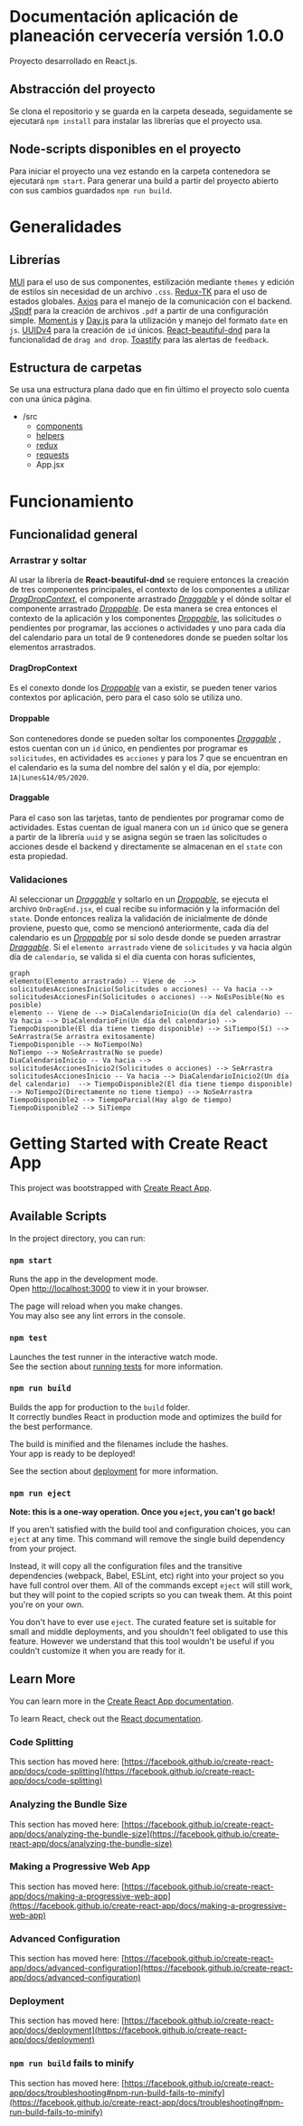# Documentación aplicación de planeación cervecería versión 1.0.0

Proyecto desarrollado en React.js.

## Abstracción del proyecto

Se clona el repositorio y se guarda en la carpeta deseada, seguidamente se ejecutará `npm install` para instalar las librerías que el proyecto usa.

## Node-scripts disponibles en el proyecto

Para iniciar el proyecto una vez estando en la carpeta contenedora se ejecutará `npm start`.
Para generar una build a partir del proyecto abierto con sus cambios guardados `npm run build`.

# Generalidades

## Librerías

[MUI](https://mui.com/material-ui/) para el uso de sus componentes, estilización mediante `themes` y edición de estilos sin necesidad de un archivo `.css`.
[Redux-TK](https://redux.js.org/) para el uso de estados globales.
[Axios](https://axios-http.com/docs/intro) para el manejo de la comunicación con el backend.
[JSpdf](https://artskydj.github.io/jsPDF/docs/jsPDF.html) para la creación de archivos `.pdf` a partir de una configuración simple.
[Moment.js](https://momentjs.com/) y [Day.js](https://day.js.org/) para la utilización y manejo del formato `date` en `js`.
[UUIDv4](https://www.npmjs.com/package/uuidv4) para la creación de `id` únicos.
[React-beautiful-dnd](https://www.npmjs.com/package/react-beautiful-dnd) para la funcionalidad de `drag and drop`.
[Toastify](https://fkhadra.github.io/react-toastify/introduction/) para las alertas de `feedback`.

## Estructura de carpetas

Se usa una estructura plana dado que en fin último el proyecto solo cuenta con una única página.

- /src
  - [components](#components)
  - [helpers](#helpers)
  - [redux](#redux)
  - [requests](#requests)
  - App.jsx

# Funcionamiento

## Funcionalidad general

### Arrastrar y soltar

Al usar la librería de **React-beautiful-dnd** se requiere entonces la creación de tres componentes principales, el contexto de los componentes a utilizar [_DragDropContext_](#dragdropcontext), el componente arrastrado [_Draggable_](#draggable) y el dónde soltar el componente arrastrado [_Droppable_](#droppable).
De esta manera se crea entonces el contexto de la aplicación y los componentes [_Droppable_](#droppable), las solicitudes o pendientes por programar, las acciones o actividades y uno para cada día del calendario para un total de 9 contenedores donde se pueden soltar los elementos arrastrados.

#### DragDropContext

Es el conexto donde los [_Droppable_](#droppable) van a existir, se pueden tener varios contextos por aplicación, pero para el caso solo se utiliza uno.

#### Droppable

Son contenedores donde se pueden soltar los componentes [_Draggable_](#draggable) , estos cuentan con un `id` único, en pendientes por programar es `solicitudes`, en actividades es `acciones` y para los 7 que se encuentran en el calendario es la suma del nombre del salón y el día, por ejemplo: `1A|Lunes&14/05/2020`.

#### Draggable

Para el caso son las tarjetas, tanto de pendientes por programar como de actividades. Estas cuentan de igual manera con un `id` único que se genera a partir de la librería `uuid` y se asigna según se traen las solicitudes o acciones desde el backend y directamente se almacenan en el `state` con esta propiedad.

### Validaciones

Al seleccionar un [_Draggable_](#draggable) y soltarlo en un [_Droppable_](#droppable), se ejecuta el archivo `OnDragEnd.jsx`, el cual recibe su información y la información del `state`. Donde entonces realiza la validación de inicialmente de dónde proviene, puesto que, como se mencionó anteriormente, cada día del calendario es un [_Droppable_](#droppable) por sí solo desde donde se pueden arrastrar [_Draggable_](#draggable).
Si el `elemento arrastrado` viene de `solicitudes` y va hacia algún día de `calendario`, se valida si el día cuenta con horas suficientes,

```mermaid
graph
elemento(Elemento arrastrado) -- Viene de  --> solicitudesAccionesInicio(Solicitudes o acciones) -- Va hacia --> solicitudesAccionesFin(Solicitudes o acciones) --> NoEsPosible(No es posible)
elemento -- Viene de --> DiaCalendarioInicio(Un día del calendario) -- Va hacia --> DiaCalendarioFin(Un día del calendario) --> TiempoDisponible(El día tiene tiempo disponible) --> SiTiempo(Sí) --> SeArrastra(Se arrastra exitosamente)
TiempoDisponible --> NoTiempo(No)
NoTiempo --> NoSeArrastra(No se puede)
DiaCalendarioInicio -- Va hacia --> solicitudesAccionesInicio2(Solicitudes o acciones) --> SeArrastra
solicitudesAccionesInicio -- Va hacia --> DiaCalendarioInicio2(Un día del calendario)  --> TiempoDisponible2(El día tiene tiempo disponible) --> NoTiempo2(Directamente no tiene tiempo) --> NoSeArrastra
TiempoDisponible2 --> TiempoParcial(Hay algo de tiempo)
TiempoDisponible2 --> SiTiempo

```

# Getting Started with Create React App

This project was bootstrapped with [Create React App](https://github.com/facebook/create-react-app).

## Available Scripts

In the project directory, you can run:

### `npm start`

Runs the app in the development mode.\
Open [http://localhost:3000](http://localhost:3000) to view it in your browser.

The page will reload when you make changes.\
You may also see any lint errors in the console.

### `npm test`

Launches the test runner in the interactive watch mode.\
See the section about [running tests](https://facebook.github.io/create-react-app/docs/running-tests) for more information.

### `npm run build`

Builds the app for production to the `build` folder.\
It correctly bundles React in production mode and optimizes the build for the best performance.

The build is minified and the filenames include the hashes.\
Your app is ready to be deployed!

See the section about [deployment](https://facebook.github.io/create-react-app/docs/deployment) for more information.

### `npm run eject`

**Note: this is a one-way operation. Once you `eject`, you can't go back!**

If you aren't satisfied with the build tool and configuration choices, you can `eject` at any time. This command will remove the single build dependency from your project.

Instead, it will copy all the configuration files and the transitive dependencies (webpack, Babel, ESLint, etc) right into your project so you have full control over them. All of the commands except `eject` will still work, but they will point to the copied scripts so you can tweak them. At this point you're on your own.

You don't have to ever use `eject`. The curated feature set is suitable for small and middle deployments, and you shouldn't feel obligated to use this feature. However we understand that this tool wouldn't be useful if you couldn't customize it when you are ready for it.

## Learn More

You can learn more in the [Create React App documentation](https://facebook.github.io/create-react-app/docs/getting-started).

To learn React, check out the [React documentation](https://reactjs.org/).

### Code Splitting

This section has moved here: [https://facebook.github.io/create-react-app/docs/code-splitting](https://facebook.github.io/create-react-app/docs/code-splitting)

### Analyzing the Bundle Size

This section has moved here: [https://facebook.github.io/create-react-app/docs/analyzing-the-bundle-size](https://facebook.github.io/create-react-app/docs/analyzing-the-bundle-size)

### Making a Progressive Web App

This section has moved here: [https://facebook.github.io/create-react-app/docs/making-a-progressive-web-app](https://facebook.github.io/create-react-app/docs/making-a-progressive-web-app)

### Advanced Configuration

This section has moved here: [https://facebook.github.io/create-react-app/docs/advanced-configuration](https://facebook.github.io/create-react-app/docs/advanced-configuration)

### Deployment

This section has moved here: [https://facebook.github.io/create-react-app/docs/deployment](https://facebook.github.io/create-react-app/docs/deployment)

### `npm run build` fails to minify

This section has moved here: [https://facebook.github.io/create-react-app/docs/troubleshooting#npm-run-build-fails-to-minify](https://facebook.github.io/create-react-app/docs/troubleshooting#npm-run-build-fails-to-minify)
